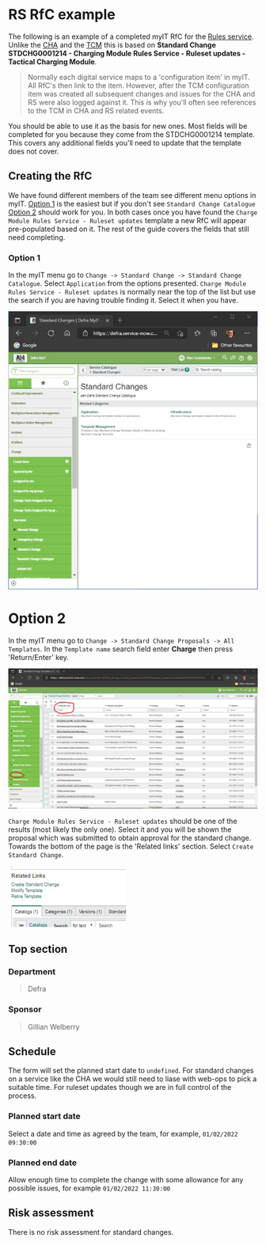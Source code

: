 # RS RfC example

The following is an example of a completed myIT RfC for the [Rules service](/services/README.md). Unlike the [CHA](/rfc/cha.md) and the [TCM](/rfc/tcm.md) this is based on **Standard Change STDCHG0001214 - Charging Module Rules Service - Ruleset updates - Tactical Charging Module**.

> Normally each digital service maps to a 'configuration item' in myIT. All RfC's then link to the item. However, after the TCM configuration item was created all subsequent changes and issues for the CHA and RS were also logged against it. This is why you'll often see references to the TCM in CHA and RS related events.

You should be able to use it as the basis for new ones. Most fields will be completed for you because they come from the STDCHG0001214 template. This covers any additional fields you'll need to update that the template does not cover.

## Creating the RfC

We have found different members of the team see different menu options in myIT. [Option 1](#option-1) is the easiest but if you don't see `Standard Change Catalogue` [Option 2](#option-2) should work for you. In both cases once you have found the `Charge Module Rules Service - Ruleset updates` template a new RfC will appear pre-populated based on it. The rest of the guide covers the fields that still need completing.

### Option 1

In the myIT menu go to `Change -> Standard Change -> Standard Change Catalogue`. Select `Application` from the options presented. `Charge Module Rules Service - Ruleset updates` is normally near the top of the list but use the search if you are having trouble finding it. Select it when you have.

<img src="standard_change_catalogue.jpg" alt="Screenshot of myIT with standard change catalogue selected" style="width: 600px;"/>

# Option 2

In the myIT menu go to `Change -> Standard Change Proposals -> All Templates`. In the `Template name` search field enter **Charge** then press 'Return/Enter' key.

<img src="standard_change_all_templates.jpg" alt="Screenshot of myIT with standard change all templates selected" style="width: 600px;"/>

`Charge Module Rules Service - Ruleset updates` should be one of the results (most likely the only one). Select it and you will be shown the proposal which was submitted to obtain approval for the standard change. Towards the bottom of the page is the 'Related links' section. Select `Create Standard Change`.

<img src="standard_change_related_links.jpg" alt="Screenshot of related links section of the standard change proposal"/>

## Top section

### Department

> Defra

### Sponsor

> Gillian Welberry

## Schedule

The form will set the planned start date to `undefined`. For standard changes on a service like the CHA we would still need to liase with web-ops to pick a suitable time. For ruleset updates though we are in full control of the process.

### Planned start date

Select a date and time as agreed by the team, for example, `01/02/2022 09:30:00`

### Planned end date

Allow enough time to complete the change with some allowance for any possible issues, for example `01/02/2022 11:30:00`

## Risk assessment

There is no risk assessment for standard changes.
